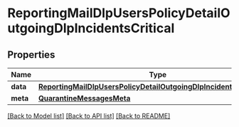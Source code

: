 # ReportingMailDlpUsersPolicyDetailOutgoingDlpIncidentsCritical

## Properties
Name | Type | Description | Notes
------------ | ------------- | ------------- | -------------
**data** | [**ReportingMailDlpUsersPolicyDetailOutgoingDlpIncidentsCriticalData**](ReportingMailDlpUsersPolicyDetailOutgoingDlpIncidentsCriticalData.md) |  | [optional] 
**meta** | [**QuarantineMessagesMeta**](QuarantineMessagesMeta.md) |  | [optional] 

[[Back to Model list]](../README.md#documentation-for-models) [[Back to API list]](../README.md#documentation-for-api-endpoints) [[Back to README]](../README.md)

